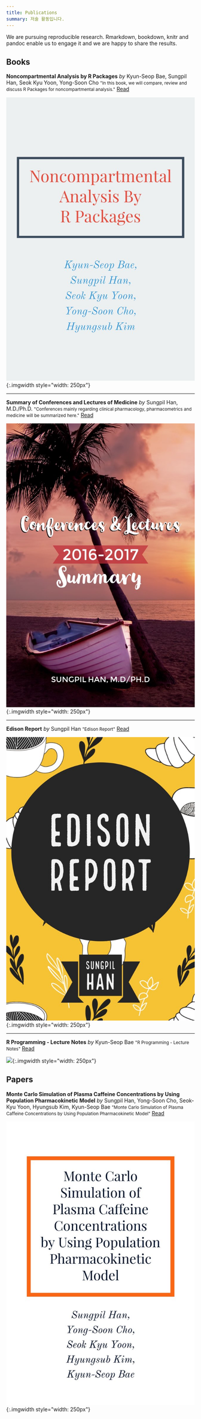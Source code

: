 ```yaml
---
title: Publications
summary: 저술 활동입니다.
---
```




We are pursuing reproducible research. Rmarkdown, bookdown, knitr and pandoc enable us to engage it and we are happy to share the results.

## Books

**Noncompartmental Analysis by R Packages** *by* Kyun-Seop Bae, Sungpil Han, Seok Kyu Yoon, Yong-Soon Cho <small>"In this book, we will compare, review and discuss R Packages for noncompartmental analysis."</small>  [<i class="fa fa-book" aria-hidden="true"></i>Read](https://asancpt.github.io/pkrBook)


![](/img/nca_cover.jpg){:.imgwidth style="width: 250px"}

---

**Summary of Conferences and Lectures of Medicine** *by* Sungpil Han, M.D./Ph.D. <small>"Conferences mainly regarding clinical pharmacology, pharmacometrics and medicine will be summarized here."</small>  [<i class="fa fa-book" aria-hidden="true"></i>Read](https://shanmdphd.github.io/conferences)


![](/img/conferences_cover.jpg){:.imgwidth style="width: 250px"}

---

**Edison Report** *by* Sungpil Han <small>"Edison Report"</small>  [<i class="fa fa-book" aria-hidden="true"></i>Read](https://asancpt.github.io/EdisonReport)


![](/img/edison_cover.jpg){:.imgwidth style="width: 250px"}

---

**R Programming - Lecture Notes** *by* Kyun-Seop Bae <small>"R Programming - Lecture Notes"</small>  [<i class="fa fa-book" aria-hidden="true"></i>Read](https://asancpt.github.io/Rprogramming)


![](https://asancpt.github.io/Rprogramming/images/cover.jpg){:.imgwidth style="width: 250px"}


## Papers

**Monte Carlo Simulation of Plasma Caffeine Concentrations by Using Population Pharmacokinetic Model** *by* Sungpil Han, Yong-Soon Cho, Seok-Kyu Yoon, Hyungsub Kim, Kyun-Seop Bae <small>"Monte Carlo Simulation of Plasma Caffeine Concentrations by Using Population Pharmacokinetic Model"</small>  [<i class="fa fa-book" aria-hidden="true"></i>Read](https://asancpt.github.io/CaffeineEdison)


![](/img/caffeine_cover.jpg){:.imgwidth style="width: 250px"}

